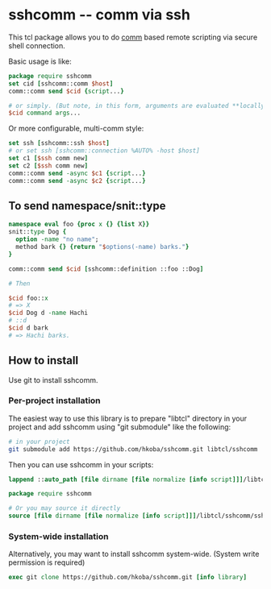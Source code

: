 sshcomm -- comm via ssh
====================

This tcl package allows you to do
[comm](https://core.tcl-lang.org/tcllib/doc/trunk/embedded/md/tcllib/files/modules/comm/comm.md)
based remote scripting via secure shell connection.

Basic usage is like:

```tcl
package require sshcomm
set cid [sshcomm::comm $host]
comm::comm send $cid {script...}

# or simply. (But note, in this form, arguments are evaluated **locally**!)
$cid command args...

```

Or more configurable, multi-comm style:

```tcl
set ssh [sshcomm::ssh $host]
# or set ssh [sshcomm::connection %AUTO% -host $host]
set c1 [$ssh comm new]
set c2 [$ssh comm new]
comm::comm send -async $c1 {script...}
comm::comm send -async $c2 {script...}
```

To send namespace/snit::type
--------------------

```tcl
namespace eval foo {proc x {} {list X}}
snit::type Dog {
  option -name "no name";
  method bark {} {return "$options(-name) barks."}
}

comm::comm send $cid [sshcomm::definition ::foo ::Dog]

# Then

$cid foo::x
# => X
$cid Dog d -name Hachi
# ::d
$cid d bark
# => Hachi barks.
```

## How to install

Use git to install sshcomm.

### Per-project installation

The easiest way to use this library is to prepare "libtcl" directory in your project and add sshcomm using "git submodule" like the following:

```sh
# in your project
git submodule add https://github.com/hkoba/sshcomm.git libtcl/sshcomm
```

Then you can use sshcomm in your scripts:

```tcl
lappend ::auto_path [file dirname [file normalize [info script]]]/libtcl

package require sshcomm

# Or you may source it directly
source [file dirname [file normalize [info script]]]/libtcl/sshcomm/sshcomm.tcl
```

### System-wide installation

Alternatively, you may want to install sshcomm system-wide. (System write permission is required)

```tcl
exec git clone https://github.com/hkoba/sshcomm.git [info library]
```
